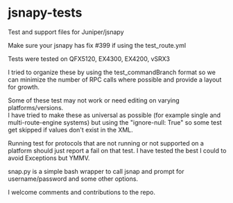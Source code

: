 # jsnapy-tests
Test and support files for Juniper/jsnapy

Make sure your jsnapy has fix #399 if using the test_route.yml

Tests were tested on QFX5120, EX4300, EX4200, vSRX3

I tried to organize these by using the test_commandBranch format so we can minimize the number of RPC calls where possible and provide a layout for growth.

Some of these test may not work or need editing on varying platforms/versions.  
I have tried to make these as universal as possible (for example single and multi-route-engine systems) but using the "ignore-null: True" so some test get skipped if values don't exist in the XML.

Running test for protocols that are not running or not supported on a platform should just report a fail on that test.  I have tested the best I could to avoid Exceptions but YMMV.

snap.py is a simple bash wrapper to call jsnap and prompt for username/password and some other options.

I welcome comments and contributions to the repo.
